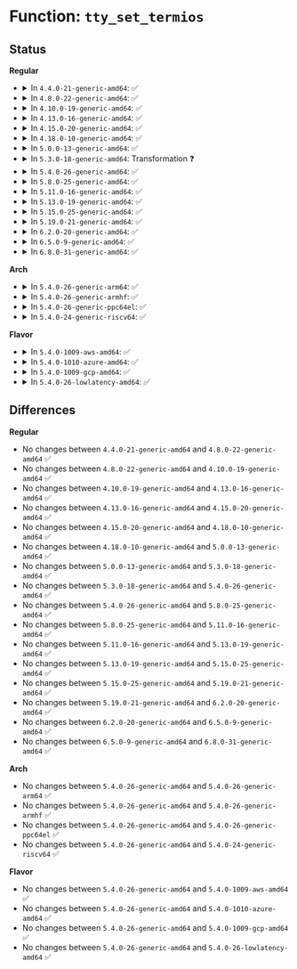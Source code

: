 # Function: <code>tty_set_termios</code>

## Status
<b>Regular</b>
<ul>
<li>
<details>
<summary>In <code>4.4.0-21-generic-amd64</code>: ✅</summary>

```c
int tty_set_termios(struct tty_struct * tty, struct ktermios * new_termios)
```

```json
{
  "name": "tty_set_termios",
  "collision_type": "Unique Global",
  "inline_type": "No",
  "funcs": [
    {
      "addr": 18446744071583991552,
      "name": "tty_set_termios",
      "external": true,
      "loc": "drivers/tty/tty_ioctl.c:542",
      "file": "drivers/tty/tty_ioctl.c",
      "inline": "seen, unknown",
      "caller_inline": [],
      "caller_func": []
    }
  ],
  "symbols": [
    {
      "addr": 18446744071583991552,
      "name": "tty_set_termios",
      "section": ".text",
      "bind": "STB_GLOBAL",
      "size": 611
    }
  ]
}
```
</details>
</li>
<li>
<details>
<summary>In <code>4.8.0-22-generic-amd64</code>: ✅</summary>

```c
int tty_set_termios(struct tty_struct * tty, struct ktermios * new_termios)
```

```json
{
  "name": "tty_set_termios",
  "collision_type": "Unique Global",
  "inline_type": "No",
  "funcs": [
    {
      "addr": 18446744071584323664,
      "name": "tty_set_termios",
      "external": true,
      "loc": "drivers/tty/tty_ioctl.c:535",
      "file": "drivers/tty/tty_ioctl.c",
      "inline": "seen, unknown",
      "caller_inline": [],
      "caller_func": []
    }
  ],
  "symbols": [
    {
      "addr": 18446744071584323664,
      "name": "tty_set_termios",
      "section": ".text",
      "bind": "STB_GLOBAL",
      "size": 568
    }
  ]
}
```
</details>
</li>
<li>
<details>
<summary>In <code>4.10.0-19-generic-amd64</code>: ✅</summary>

```c
int tty_set_termios(struct tty_struct * tty, struct ktermios * new_termios)
```

```json
{
  "name": "tty_set_termios",
  "collision_type": "Unique Global",
  "inline_type": "No",
  "funcs": [
    {
      "addr": 18446744071584505648,
      "name": "tty_set_termios",
      "external": true,
      "loc": "drivers/tty/tty_ioctl.c:535",
      "file": "drivers/tty/tty_ioctl.c",
      "inline": "seen, unknown",
      "caller_inline": [],
      "caller_func": []
    }
  ],
  "symbols": [
    {
      "addr": 18446744071584505648,
      "name": "tty_set_termios",
      "section": ".text",
      "bind": "STB_GLOBAL",
      "size": 568
    }
  ]
}
```
</details>
</li>
<li>
<details>
<summary>In <code>4.13.0-16-generic-amd64</code>: ✅</summary>

```c
int tty_set_termios(struct tty_struct * tty, struct ktermios * new_termios)
```

```json
{
  "name": "tty_set_termios",
  "collision_type": "Unique Global",
  "inline_type": "No",
  "funcs": [
    {
      "addr": 18446744071584585024,
      "name": "tty_set_termios",
      "external": true,
      "loc": "drivers/tty/tty_ioctl.c:313",
      "file": "drivers/tty/tty_ioctl.c",
      "inline": "seen, unknown",
      "caller_inline": [],
      "caller_func": []
    }
  ],
  "symbols": [
    {
      "addr": 18446744071584585024,
      "name": "tty_set_termios",
      "section": ".text",
      "bind": "STB_GLOBAL",
      "size": 550
    }
  ]
}
```
</details>
</li>
<li>
<details>
<summary>In <code>4.15.0-20-generic-amd64</code>: ✅</summary>

```c
int tty_set_termios(struct tty_struct * tty, struct ktermios * new_termios)
```

```json
{
  "name": "tty_set_termios",
  "collision_type": "Unique Global",
  "inline_type": "No",
  "funcs": [
    {
      "addr": 18446744071584997104,
      "name": "tty_set_termios",
      "external": true,
      "loc": "drivers/tty/tty_ioctl.c:314",
      "file": "drivers/tty/tty_ioctl.c",
      "inline": "seen, unknown",
      "caller_inline": [],
      "caller_func": [
        "drivers/tty/serdev/serdev-ttyport.c:ttyport_set_flow_control",
        "drivers/tty/serdev/serdev-ttyport.c:ttyport_set_baudrate",
        "drivers/tty/serdev/serdev-ttyport.c:ttyport_open"
      ]
    }
  ],
  "symbols": [
    {
      "addr": 18446744071584997104,
      "name": "tty_set_termios",
      "section": ".text",
      "bind": "STB_GLOBAL",
      "size": 556
    }
  ]
}
```
</details>
</li>
<li>
<details>
<summary>In <code>4.18.0-10-generic-amd64</code>: ✅</summary>

```c
int tty_set_termios(struct tty_struct * tty, struct ktermios * new_termios)
```

```json
{
  "name": "tty_set_termios",
  "collision_type": "Unique Global",
  "inline_type": "No",
  "funcs": [
    {
      "addr": 18446744071585231392,
      "name": "tty_set_termios",
      "external": true,
      "loc": "drivers/tty/tty_ioctl.c:314",
      "file": "drivers/tty/tty_ioctl.c",
      "inline": "seen, unknown",
      "caller_inline": [],
      "caller_func": [
        "drivers/tty/serdev/serdev-ttyport.c:ttyport_set_parity",
        "drivers/tty/serdev/serdev-ttyport.c:ttyport_set_flow_control",
        "drivers/tty/serdev/serdev-ttyport.c:ttyport_set_baudrate",
        "drivers/tty/serdev/serdev-ttyport.c:ttyport_open"
      ]
    }
  ],
  "symbols": [
    {
      "addr": 18446744071585231392,
      "name": "tty_set_termios",
      "section": ".text",
      "bind": "STB_GLOBAL",
      "size": 566
    }
  ]
}
```
</details>
</li>
<li>
<details>
<summary>In <code>5.0.0-13-generic-amd64</code>: ✅</summary>

```c
int tty_set_termios(struct tty_struct * tty, struct ktermios * new_termios)
```

```json
{
  "name": "tty_set_termios",
  "collision_type": "Unique Global",
  "inline_type": "No",
  "funcs": [
    {
      "addr": 18446744071585350688,
      "name": "tty_set_termios",
      "external": true,
      "loc": "drivers/tty/tty_ioctl.c:314",
      "file": "drivers/tty/tty_ioctl.c",
      "inline": "seen, unknown",
      "caller_inline": [],
      "caller_func": [
        "drivers/tty/serdev/serdev-ttyport.c:ttyport_set_parity",
        "drivers/tty/serdev/serdev-ttyport.c:ttyport_set_flow_control",
        "drivers/tty/serdev/serdev-ttyport.c:ttyport_set_baudrate",
        "drivers/tty/serdev/serdev-ttyport.c:ttyport_open"
      ]
    }
  ],
  "symbols": [
    {
      "addr": 18446744071585350688,
      "name": "tty_set_termios",
      "section": ".text",
      "bind": "STB_GLOBAL",
      "size": 566
    }
  ]
}
```
</details>
</li>
<li>
<details>
<summary>In <code>5.3.0-18-generic-amd64</code>: Transformation ❓</summary>

```c
int tty_set_termios(struct tty_struct * tty, struct ktermios * new_termios)
```

```json
{
  "name": "tty_set_termios",
  "collision_type": "Unique Global",
  "inline_type": "No",
  "funcs": [
    {
      "addr": 0,
      "name": "tty_set_termios",
      "external": true,
      "loc": "drivers/tty/tty_ioctl.c:314",
      "file": "drivers/tty/tty_ioctl.c",
      "inline": "seen, unknown",
      "caller_inline": [],
      "caller_func": [
        "drivers/tty/serdev/serdev-ttyport.c:ttyport_set_parity",
        "drivers/tty/serdev/serdev-ttyport.c:ttyport_set_flow_control",
        "drivers/tty/serdev/serdev-ttyport.c:ttyport_set_baudrate",
        "drivers/tty/serdev/serdev-ttyport.c:ttyport_open"
      ]
    }
  ],
  "symbols": [
    {
      "addr": 18446744071585567737,
      "name": "tty_set_termios.cold",
      "section": ".text",
      "bind": "STB_LOCAL",
      "size": 19
    },
    {
      "addr": 18446744071585563856,
      "name": "tty_set_termios",
      "section": ".text",
      "bind": "STB_GLOBAL",
      "size": 596
    }
  ]
}
```
</details>
</li>
<li>
<details>
<summary>In <code>5.4.0-26-generic-amd64</code>: ✅</summary>

```c
int tty_set_termios(struct tty_struct * tty, struct ktermios * new_termios)
```

```json
{
  "name": "tty_set_termios",
  "collision_type": "Unique Global",
  "inline_type": "No",
  "funcs": [
    {
      "addr": 18446744071585704992,
      "name": "tty_set_termios",
      "external": true,
      "loc": "drivers/tty/tty_ioctl.c:314",
      "file": "drivers/tty/tty_ioctl.c",
      "inline": "seen, unknown",
      "caller_inline": [],
      "caller_func": [
        "drivers/tty/serdev/serdev-ttyport.c:ttyport_set_parity",
        "drivers/tty/serdev/serdev-ttyport.c:ttyport_set_flow_control",
        "drivers/tty/serdev/serdev-ttyport.c:ttyport_set_baudrate",
        "drivers/tty/serdev/serdev-ttyport.c:ttyport_open"
      ]
    }
  ],
  "symbols": [
    {
      "addr": 18446744071585704992,
      "name": "tty_set_termios",
      "section": ".text",
      "bind": "STB_GLOBAL",
      "size": 603
    }
  ]
}
```
</details>
</li>
<li>
<details>
<summary>In <code>5.8.0-25-generic-amd64</code>: ✅</summary>

```c
int tty_set_termios(struct tty_struct * tty, struct ktermios * new_termios)
```

```json
{
  "name": "tty_set_termios",
  "collision_type": "Unique Global",
  "inline_type": "No",
  "funcs": [
    {
      "addr": 18446744071586434160,
      "name": "tty_set_termios",
      "external": true,
      "loc": "drivers/tty/tty_ioctl.c:314",
      "file": "drivers/tty/tty_ioctl.c",
      "inline": "seen, unknown",
      "caller_inline": [],
      "caller_func": [
        "drivers/tty/serdev/serdev-ttyport.c:ttyport_set_parity",
        "drivers/tty/serdev/serdev-ttyport.c:ttyport_set_flow_control",
        "drivers/tty/serdev/serdev-ttyport.c:ttyport_set_baudrate",
        "drivers/tty/serdev/serdev-ttyport.c:ttyport_open"
      ]
    }
  ],
  "symbols": [
    {
      "addr": 18446744071586434160,
      "name": "tty_set_termios",
      "section": ".text",
      "bind": "STB_GLOBAL",
      "size": 398
    }
  ]
}
```
</details>
</li>
<li>
<details>
<summary>In <code>5.11.0-16-generic-amd64</code>: ✅</summary>

```c
int tty_set_termios(struct tty_struct * tty, struct ktermios * new_termios)
```

```json
{
  "name": "tty_set_termios",
  "collision_type": "Unique Global",
  "inline_type": "No",
  "funcs": [
    {
      "addr": 18446744071586548864,
      "name": "tty_set_termios",
      "external": true,
      "loc": "drivers/tty/tty_ioctl.c:314",
      "file": "drivers/tty/tty_ioctl.c",
      "inline": "seen, unknown",
      "caller_inline": [],
      "caller_func": [
        "drivers/tty/serdev/serdev-ttyport.c:ttyport_set_parity",
        "drivers/tty/serdev/serdev-ttyport.c:ttyport_set_flow_control",
        "drivers/tty/serdev/serdev-ttyport.c:ttyport_set_baudrate",
        "drivers/tty/serdev/serdev-ttyport.c:ttyport_open"
      ]
    }
  ],
  "symbols": [
    {
      "addr": 18446744071586548864,
      "name": "tty_set_termios",
      "section": ".text",
      "bind": "STB_GLOBAL",
      "size": 398
    }
  ]
}
```
</details>
</li>
<li>
<details>
<summary>In <code>5.13.0-19-generic-amd64</code>: ✅</summary>

```c
int tty_set_termios(struct tty_struct * tty, struct ktermios * new_termios)
```

```json
{
  "name": "tty_set_termios",
  "collision_type": "Unique Global",
  "inline_type": "No",
  "funcs": [
    {
      "addr": 18446744071586433824,
      "name": "tty_set_termios",
      "external": true,
      "loc": "drivers/tty/tty_ioctl.c:314",
      "file": "drivers/tty/tty_ioctl.c",
      "inline": "seen, unknown",
      "caller_inline": [],
      "caller_func": [
        "drivers/tty/serdev/serdev-ttyport.c:ttyport_set_parity",
        "drivers/tty/serdev/serdev-ttyport.c:ttyport_set_flow_control",
        "drivers/tty/serdev/serdev-ttyport.c:ttyport_set_baudrate",
        "drivers/tty/serdev/serdev-ttyport.c:ttyport_open"
      ]
    }
  ],
  "symbols": [
    {
      "addr": 18446744071586433824,
      "name": "tty_set_termios",
      "section": ".text",
      "bind": "STB_GLOBAL",
      "size": 619
    }
  ]
}
```
</details>
</li>
<li>
<details>
<summary>In <code>5.15.0-25-generic-amd64</code>: ✅</summary>

```c
int tty_set_termios(struct tty_struct * tty, struct ktermios * new_termios)
```

```json
{
  "name": "tty_set_termios",
  "collision_type": "Unique Global",
  "inline_type": "No",
  "funcs": [
    {
      "addr": 18446744071586959648,
      "name": "tty_set_termios",
      "external": true,
      "loc": "drivers/tty/tty_ioctl.c:338",
      "file": "drivers/tty/tty_ioctl.c",
      "inline": "seen, unknown",
      "caller_inline": [],
      "caller_func": [
        "drivers/tty/serdev/serdev-ttyport.c:ttyport_set_parity",
        "drivers/tty/serdev/serdev-ttyport.c:ttyport_set_flow_control",
        "drivers/tty/serdev/serdev-ttyport.c:ttyport_set_baudrate",
        "drivers/tty/serdev/serdev-ttyport.c:ttyport_open"
      ]
    }
  ],
  "symbols": [
    {
      "addr": 18446744071586959648,
      "name": "tty_set_termios",
      "section": ".text",
      "bind": "STB_GLOBAL",
      "size": 764
    }
  ]
}
```
</details>
</li>
<li>
<details>
<summary>In <code>5.19.0-21-generic-amd64</code>: ✅</summary>

```c
int tty_set_termios(struct tty_struct * tty, struct ktermios * new_termios)
```

```json
{
  "name": "tty_set_termios",
  "collision_type": "Unique Global",
  "inline_type": "No",
  "funcs": [
    {
      "addr": 18446744071588254720,
      "name": "tty_set_termios",
      "external": true,
      "loc": "drivers/tty/tty_ioctl.c:338",
      "file": "drivers/tty/tty_ioctl.c",
      "inline": "seen, unknown",
      "caller_inline": [],
      "caller_func": [
        "drivers/tty/tty_ioctl.c:set_termios",
        "drivers/tty/serdev/serdev-ttyport.c:ttyport_set_parity",
        "drivers/tty/serdev/serdev-ttyport.c:ttyport_set_flow_control",
        "drivers/tty/serdev/serdev-ttyport.c:ttyport_set_baudrate",
        "drivers/tty/serdev/serdev-ttyport.c:ttyport_open"
      ]
    }
  ],
  "symbols": [
    {
      "addr": 18446744071588254720,
      "name": "tty_set_termios",
      "section": ".text",
      "bind": "STB_GLOBAL",
      "size": 809
    }
  ]
}
```
</details>
</li>
<li>
<details>
<summary>In <code>6.2.0-20-generic-amd64</code>: ✅</summary>

```c
int tty_set_termios(struct tty_struct * tty, struct ktermios * new_termios)
```

```json
{
  "name": "tty_set_termios",
  "collision_type": "Unique Global",
  "inline_type": "No",
  "funcs": [
    {
      "addr": 18446744071589667520,
      "name": "tty_set_termios",
      "external": true,
      "loc": "drivers/tty/tty_ioctl.c:341",
      "file": "drivers/tty/tty_ioctl.c",
      "inline": "seen, unknown",
      "caller_inline": [],
      "caller_func": [
        "drivers/tty/tty_ioctl.c:set_termios",
        "drivers/tty/serdev/serdev-ttyport.c:ttyport_set_parity",
        "drivers/tty/serdev/serdev-ttyport.c:ttyport_set_flow_control",
        "drivers/tty/serdev/serdev-ttyport.c:ttyport_set_baudrate",
        "drivers/tty/serdev/serdev-ttyport.c:ttyport_open"
      ]
    }
  ],
  "symbols": [
    {
      "addr": 18446744071589667520,
      "name": "tty_set_termios",
      "section": ".text",
      "bind": "STB_GLOBAL",
      "size": 826
    }
  ]
}
```
</details>
</li>
<li>
<details>
<summary>In <code>6.5.0-9-generic-amd64</code>: ✅</summary>

```c
int tty_set_termios(struct tty_struct * tty, struct ktermios * new_termios)
```

```json
{
  "name": "tty_set_termios",
  "collision_type": "Unique Global",
  "inline_type": "No",
  "funcs": [
    {
      "addr": 18446744071589971392,
      "name": "tty_set_termios",
      "external": true,
      "loc": "drivers/tty/tty_ioctl.c:342",
      "file": "drivers/tty/tty_ioctl.c",
      "inline": "seen, unknown",
      "caller_inline": [],
      "caller_func": [
        "drivers/tty/tty_ioctl.c:set_termios",
        "drivers/tty/tty_ioctl.c:set_termios",
        "drivers/tty/serdev/serdev-ttyport.c:ttyport_set_parity",
        "drivers/tty/serdev/serdev-ttyport.c:ttyport_set_flow_control",
        "drivers/tty/serdev/serdev-ttyport.c:ttyport_set_baudrate",
        "drivers/tty/serdev/serdev-ttyport.c:ttyport_open"
      ]
    }
  ],
  "symbols": [
    {
      "addr": 18446744071589971392,
      "name": "tty_set_termios",
      "section": ".text",
      "bind": "STB_GLOBAL",
      "size": 825
    }
  ]
}
```
</details>
</li>
<li>
<details>
<summary>In <code>6.8.0-31-generic-amd64</code>: ✅</summary>

```c
int tty_set_termios(struct tty_struct * tty, struct ktermios * new_termios)
```

```json
{
  "name": "tty_set_termios",
  "collision_type": "Unique Global",
  "inline_type": "No",
  "funcs": [
    {
      "addr": 18446744071590310032,
      "name": "tty_set_termios",
      "external": true,
      "loc": "drivers/tty/tty_ioctl.c:323",
      "file": "drivers/tty/tty_ioctl.c",
      "inline": "seen, unknown",
      "caller_inline": [],
      "caller_func": [
        "drivers/tty/tty_ioctl.c:set_termios",
        "drivers/tty/tty_ioctl.c:set_termios",
        "drivers/tty/serdev/serdev-ttyport.c:ttyport_set_parity",
        "drivers/tty/serdev/serdev-ttyport.c:ttyport_set_flow_control",
        "drivers/tty/serdev/serdev-ttyport.c:ttyport_set_baudrate",
        "drivers/tty/serdev/serdev-ttyport.c:ttyport_open"
      ]
    }
  ],
  "symbols": [
    {
      "addr": 18446744071590310032,
      "name": "tty_set_termios",
      "section": ".text",
      "bind": "STB_GLOBAL",
      "size": 825
    }
  ]
}
```
</details>
</li>
</ul>
<b>Arch</b>
<ul>
<li>
<details>
<summary>In <code>5.4.0-26-generic-arm64</code>: ✅</summary>

```c
int tty_set_termios(struct tty_struct * tty, struct ktermios * new_termios)
```

```json
{
  "name": "tty_set_termios",
  "collision_type": "Unique Global",
  "inline_type": "No",
  "funcs": [
    {
      "addr": 18446603336498385208,
      "name": "tty_set_termios",
      "external": true,
      "loc": "drivers/tty/tty_ioctl.c:314",
      "file": "drivers/tty/tty_ioctl.c",
      "inline": "seen, unknown",
      "caller_inline": [],
      "caller_func": [
        "drivers/tty/serdev/serdev-ttyport.c:ttyport_set_parity",
        "drivers/tty/serdev/serdev-ttyport.c:ttyport_set_flow_control",
        "drivers/tty/serdev/serdev-ttyport.c:ttyport_set_baudrate",
        "drivers/tty/serdev/serdev-ttyport.c:ttyport_open"
      ]
    }
  ],
  "symbols": [
    {
      "addr": 18446603336498385208,
      "name": "tty_set_termios",
      "section": ".text",
      "bind": "STB_GLOBAL",
      "size": 528
    }
  ]
}
```
</details>
</li>
<li>
<details>
<summary>In <code>5.4.0-26-generic-armhf</code>: ✅</summary>

```c
int tty_set_termios(struct tty_struct * tty, struct ktermios * new_termios)
```

```json
{
  "name": "tty_set_termios",
  "collision_type": "Unique Global",
  "inline_type": "No",
  "funcs": [
    {
      "addr": 3231067036,
      "name": "tty_set_termios",
      "external": true,
      "loc": "drivers/tty/tty_ioctl.c:314",
      "file": "drivers/tty/tty_ioctl.c",
      "inline": "seen, unknown",
      "caller_inline": [],
      "caller_func": [
        "drivers/tty/serdev/serdev-ttyport.c:ttyport_set_parity",
        "drivers/tty/serdev/serdev-ttyport.c:ttyport_set_flow_control",
        "drivers/tty/serdev/serdev-ttyport.c:ttyport_set_baudrate",
        "drivers/tty/serdev/serdev-ttyport.c:ttyport_open"
      ]
    }
  ],
  "symbols": [
    {
      "addr": 3231067036,
      "name": "tty_set_termios",
      "section": ".text",
      "bind": "STB_GLOBAL",
      "size": 516
    }
  ]
}
```
</details>
</li>
<li>
<details>
<summary>In <code>5.4.0-26-generic-ppc64el</code>: ✅</summary>

```c
int tty_set_termios(struct tty_struct * tty, struct ktermios * new_termios)
```

```json
{
  "name": "tty_set_termios",
  "collision_type": "Unique Global",
  "inline_type": "No",
  "funcs": [
    {
      "addr": 13835058055291571440,
      "name": "tty_set_termios",
      "external": true,
      "loc": "drivers/tty/tty_ioctl.c:314",
      "file": "drivers/tty/tty_ioctl.c",
      "inline": "seen, unknown",
      "caller_inline": [],
      "caller_func": [
        "drivers/tty/tty_ioctl.c:tty_mode_ioctl",
        "drivers/tty/serdev/serdev-ttyport.c:ttyport_set_parity",
        "drivers/tty/serdev/serdev-ttyport.c:ttyport_set_flow_control",
        "drivers/tty/serdev/serdev-ttyport.c:ttyport_set_baudrate",
        "drivers/tty/serdev/serdev-ttyport.c:ttyport_open"
      ]
    }
  ],
  "symbols": [
    {
      "addr": 13835058055291571440,
      "name": "tty_set_termios",
      "section": ".text",
      "bind": "STB_GLOBAL",
      "size": 648
    }
  ]
}
```
</details>
</li>
<li>
<details>
<summary>In <code>5.4.0-24-generic-riscv64</code>: ✅</summary>

```c
int tty_set_termios(struct tty_struct * tty, struct ktermios * new_termios)
```

```json
{
  "name": "tty_set_termios",
  "collision_type": "Unique Global",
  "inline_type": "No",
  "funcs": [
    {
      "addr": 18446743936276054772,
      "name": "tty_set_termios",
      "external": true,
      "loc": "drivers/tty/tty_ioctl.c:314",
      "file": "drivers/tty/tty_ioctl.c",
      "inline": "seen, unknown",
      "caller_inline": [],
      "caller_func": [
        "drivers/tty/serdev/serdev-ttyport.c:ttyport_set_parity",
        "drivers/tty/serdev/serdev-ttyport.c:ttyport_set_flow_control",
        "drivers/tty/serdev/serdev-ttyport.c:ttyport_set_baudrate",
        "drivers/tty/serdev/serdev-ttyport.c:ttyport_open"
      ]
    }
  ],
  "symbols": [
    {
      "addr": 18446743936276054772,
      "name": "tty_set_termios",
      "section": ".text",
      "bind": "STB_GLOBAL",
      "size": 460
    }
  ]
}
```
</details>
</li>
</ul>
<b>Flavor</b>
<ul>
<li>
<details>
<summary>In <code>5.4.0-1009-aws-amd64</code>: ✅</summary>

```c
int tty_set_termios(struct tty_struct * tty, struct ktermios * new_termios)
```

```json
{
  "name": "tty_set_termios",
  "collision_type": "Unique Global",
  "inline_type": "No",
  "funcs": [
    {
      "addr": 18446744071585466016,
      "name": "tty_set_termios",
      "external": true,
      "loc": "drivers/tty/tty_ioctl.c:314",
      "file": "drivers/tty/tty_ioctl.c",
      "inline": "seen, unknown",
      "caller_inline": [],
      "caller_func": [
        "drivers/tty/serdev/serdev-ttyport.c:ttyport_set_parity",
        "drivers/tty/serdev/serdev-ttyport.c:ttyport_set_flow_control",
        "drivers/tty/serdev/serdev-ttyport.c:ttyport_set_baudrate",
        "drivers/tty/serdev/serdev-ttyport.c:ttyport_open"
      ]
    }
  ],
  "symbols": [
    {
      "addr": 18446744071585466016,
      "name": "tty_set_termios",
      "section": ".text",
      "bind": "STB_GLOBAL",
      "size": 603
    }
  ]
}
```
</details>
</li>
<li>
<details>
<summary>In <code>5.4.0-1010-azure-amd64</code>: ✅</summary>

```c
int tty_set_termios(struct tty_struct * tty, struct ktermios * new_termios)
```

```json
{
  "name": "tty_set_termios",
  "collision_type": "Unique Global",
  "inline_type": "No",
  "funcs": [
    {
      "addr": 18446744071585336048,
      "name": "tty_set_termios",
      "external": true,
      "loc": "drivers/tty/tty_ioctl.c:314",
      "file": "drivers/tty/tty_ioctl.c",
      "inline": "seen, unknown",
      "caller_inline": [],
      "caller_func": []
    }
  ],
  "symbols": [
    {
      "addr": 18446744071585336048,
      "name": "tty_set_termios",
      "section": ".text",
      "bind": "STB_GLOBAL",
      "size": 603
    }
  ]
}
```
</details>
</li>
<li>
<details>
<summary>In <code>5.4.0-1009-gcp-amd64</code>: ✅</summary>

```c
int tty_set_termios(struct tty_struct * tty, struct ktermios * new_termios)
```

```json
{
  "name": "tty_set_termios",
  "collision_type": "Unique Global",
  "inline_type": "No",
  "funcs": [
    {
      "addr": 18446744071585655392,
      "name": "tty_set_termios",
      "external": true,
      "loc": "drivers/tty/tty_ioctl.c:314",
      "file": "drivers/tty/tty_ioctl.c",
      "inline": "seen, unknown",
      "caller_inline": [],
      "caller_func": [
        "drivers/tty/serdev/serdev-ttyport.c:ttyport_set_parity",
        "drivers/tty/serdev/serdev-ttyport.c:ttyport_set_flow_control",
        "drivers/tty/serdev/serdev-ttyport.c:ttyport_set_baudrate",
        "drivers/tty/serdev/serdev-ttyport.c:ttyport_open"
      ]
    }
  ],
  "symbols": [
    {
      "addr": 18446744071585655392,
      "name": "tty_set_termios",
      "section": ".text",
      "bind": "STB_GLOBAL",
      "size": 603
    }
  ]
}
```
</details>
</li>
<li>
<details>
<summary>In <code>5.4.0-26-lowlatency-amd64</code>: ✅</summary>

```c
int tty_set_termios(struct tty_struct * tty, struct ktermios * new_termios)
```

```json
{
  "name": "tty_set_termios",
  "collision_type": "Unique Global",
  "inline_type": "No",
  "funcs": [
    {
      "addr": 18446744071585763504,
      "name": "tty_set_termios",
      "external": true,
      "loc": "drivers/tty/tty_ioctl.c:314",
      "file": "drivers/tty/tty_ioctl.c",
      "inline": "seen, unknown",
      "caller_inline": [],
      "caller_func": [
        "drivers/tty/serdev/serdev-ttyport.c:ttyport_set_parity",
        "drivers/tty/serdev/serdev-ttyport.c:ttyport_set_flow_control",
        "drivers/tty/serdev/serdev-ttyport.c:ttyport_set_baudrate",
        "drivers/tty/serdev/serdev-ttyport.c:ttyport_open"
      ]
    }
  ],
  "symbols": [
    {
      "addr": 18446744071585763504,
      "name": "tty_set_termios",
      "section": ".text",
      "bind": "STB_GLOBAL",
      "size": 603
    }
  ]
}
```
</details>
</li>
</ul>

## Differences
<b>Regular</b>
<ul>
<li>
No changes between <code>4.4.0-21-generic-amd64</code> and <code>4.8.0-22-generic-amd64</code> ✅
</li>
<li>
No changes between <code>4.8.0-22-generic-amd64</code> and <code>4.10.0-19-generic-amd64</code> ✅
</li>
<li>
No changes between <code>4.10.0-19-generic-amd64</code> and <code>4.13.0-16-generic-amd64</code> ✅
</li>
<li>
No changes between <code>4.13.0-16-generic-amd64</code> and <code>4.15.0-20-generic-amd64</code> ✅
</li>
<li>
No changes between <code>4.15.0-20-generic-amd64</code> and <code>4.18.0-10-generic-amd64</code> ✅
</li>
<li>
No changes between <code>4.18.0-10-generic-amd64</code> and <code>5.0.0-13-generic-amd64</code> ✅
</li>
<li>
No changes between <code>5.0.0-13-generic-amd64</code> and <code>5.3.0-18-generic-amd64</code> ✅
</li>
<li>
No changes between <code>5.3.0-18-generic-amd64</code> and <code>5.4.0-26-generic-amd64</code> ✅
</li>
<li>
No changes between <code>5.4.0-26-generic-amd64</code> and <code>5.8.0-25-generic-amd64</code> ✅
</li>
<li>
No changes between <code>5.8.0-25-generic-amd64</code> and <code>5.11.0-16-generic-amd64</code> ✅
</li>
<li>
No changes between <code>5.11.0-16-generic-amd64</code> and <code>5.13.0-19-generic-amd64</code> ✅
</li>
<li>
No changes between <code>5.13.0-19-generic-amd64</code> and <code>5.15.0-25-generic-amd64</code> ✅
</li>
<li>
No changes between <code>5.15.0-25-generic-amd64</code> and <code>5.19.0-21-generic-amd64</code> ✅
</li>
<li>
No changes between <code>5.19.0-21-generic-amd64</code> and <code>6.2.0-20-generic-amd64</code> ✅
</li>
<li>
No changes between <code>6.2.0-20-generic-amd64</code> and <code>6.5.0-9-generic-amd64</code> ✅
</li>
<li>
No changes between <code>6.5.0-9-generic-amd64</code> and <code>6.8.0-31-generic-amd64</code> ✅
</li>
</ul>
<b>Arch</b>
<ul>
<li>
No changes between <code>5.4.0-26-generic-amd64</code> and <code>5.4.0-26-generic-arm64</code> ✅
</li>
<li>
No changes between <code>5.4.0-26-generic-amd64</code> and <code>5.4.0-26-generic-armhf</code> ✅
</li>
<li>
No changes between <code>5.4.0-26-generic-amd64</code> and <code>5.4.0-26-generic-ppc64el</code> ✅
</li>
<li>
No changes between <code>5.4.0-26-generic-amd64</code> and <code>5.4.0-24-generic-riscv64</code> ✅
</li>
</ul>
<b>Flavor</b>
<ul>
<li>
No changes between <code>5.4.0-26-generic-amd64</code> and <code>5.4.0-1009-aws-amd64</code> ✅
</li>
<li>
No changes between <code>5.4.0-26-generic-amd64</code> and <code>5.4.0-1010-azure-amd64</code> ✅
</li>
<li>
No changes between <code>5.4.0-26-generic-amd64</code> and <code>5.4.0-1009-gcp-amd64</code> ✅
</li>
<li>
No changes between <code>5.4.0-26-generic-amd64</code> and <code>5.4.0-26-lowlatency-amd64</code> ✅
</li>
</ul>

